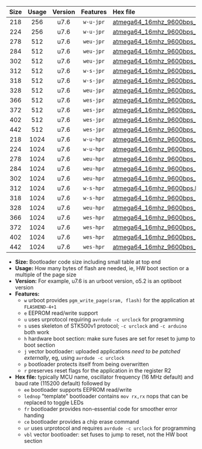 |Size|Usage|Version|Features|Hex file|
|:-:|:-:|:-:|:-:|:--|
|218|256|u7.6|`w-u-jpr`|[atmega64_16mhz_9600bps_ur_vbl.hex](https://raw.githubusercontent.com/stefanrueger/urboot/main/bootloaders/atmega64/fcpu_16mhz/9600_bps/atmega64_16mhz_9600bps_ur_vbl.hex)|
|224|256|u7.6|`w-u-jpr`|[atmega64_16mhz_9600bps_lednop_ur_vbl.hex](https://raw.githubusercontent.com/stefanrueger/urboot/main/bootloaders/atmega64/fcpu_16mhz/9600_bps/atmega64_16mhz_9600bps_lednop_ur_vbl.hex)|
|278|512|u7.6|`weu-jpr`|[atmega64_16mhz_9600bps_ee_ur_vbl.hex](https://raw.githubusercontent.com/stefanrueger/urboot/main/bootloaders/atmega64/fcpu_16mhz/9600_bps/atmega64_16mhz_9600bps_ee_ur_vbl.hex)|
|284|512|u7.6|`weu-jpr`|[atmega64_16mhz_9600bps_ee_lednop_ur_vbl.hex](https://raw.githubusercontent.com/stefanrueger/urboot/main/bootloaders/atmega64/fcpu_16mhz/9600_bps/atmega64_16mhz_9600bps_ee_lednop_ur_vbl.hex)|
|302|512|u7.6|`weu-jpr`|[atmega64_16mhz_9600bps_ee_lednop_fr_ur_vbl.hex](https://raw.githubusercontent.com/stefanrueger/urboot/main/bootloaders/atmega64/fcpu_16mhz/9600_bps/atmega64_16mhz_9600bps_ee_lednop_fr_ur_vbl.hex)|
|312|512|u7.6|`w-s-jpr`|[atmega64_16mhz_9600bps_vbl.hex](https://raw.githubusercontent.com/stefanrueger/urboot/main/bootloaders/atmega64/fcpu_16mhz/9600_bps/atmega64_16mhz_9600bps_vbl.hex)|
|318|512|u7.6|`w-s-jpr`|[atmega64_16mhz_9600bps_lednop_vbl.hex](https://raw.githubusercontent.com/stefanrueger/urboot/main/bootloaders/atmega64/fcpu_16mhz/9600_bps/atmega64_16mhz_9600bps_lednop_vbl.hex)|
|328|512|u7.6|`weu-jpr`|[atmega64_16mhz_9600bps_ee_lednop_fr_ce_ur_vbl.hex](https://raw.githubusercontent.com/stefanrueger/urboot/main/bootloaders/atmega64/fcpu_16mhz/9600_bps/atmega64_16mhz_9600bps_ee_lednop_fr_ce_ur_vbl.hex)|
|366|512|u7.6|`wes-jpr`|[atmega64_16mhz_9600bps_ee_vbl.hex](https://raw.githubusercontent.com/stefanrueger/urboot/main/bootloaders/atmega64/fcpu_16mhz/9600_bps/atmega64_16mhz_9600bps_ee_vbl.hex)|
|372|512|u7.6|`wes-jpr`|[atmega64_16mhz_9600bps_ee_lednop_vbl.hex](https://raw.githubusercontent.com/stefanrueger/urboot/main/bootloaders/atmega64/fcpu_16mhz/9600_bps/atmega64_16mhz_9600bps_ee_lednop_vbl.hex)|
|402|512|u7.6|`wes-jpr`|[atmega64_16mhz_9600bps_ee_lednop_fr_vbl.hex](https://raw.githubusercontent.com/stefanrueger/urboot/main/bootloaders/atmega64/fcpu_16mhz/9600_bps/atmega64_16mhz_9600bps_ee_lednop_fr_vbl.hex)|
|442|512|u7.6|`wes-jpr`|[atmega64_16mhz_9600bps_ee_lednop_fr_ce_vbl.hex](https://raw.githubusercontent.com/stefanrueger/urboot/main/bootloaders/atmega64/fcpu_16mhz/9600_bps/atmega64_16mhz_9600bps_ee_lednop_fr_ce_vbl.hex)|
|218|1024|u7.6|`w-u-hpr`|[atmega64_16mhz_9600bps_ur.hex](https://raw.githubusercontent.com/stefanrueger/urboot/main/bootloaders/atmega64/fcpu_16mhz/9600_bps/atmega64_16mhz_9600bps_ur.hex)|
|224|1024|u7.6|`w-u-hpr`|[atmega64_16mhz_9600bps_lednop_ur.hex](https://raw.githubusercontent.com/stefanrueger/urboot/main/bootloaders/atmega64/fcpu_16mhz/9600_bps/atmega64_16mhz_9600bps_lednop_ur.hex)|
|278|1024|u7.6|`weu-hpr`|[atmega64_16mhz_9600bps_ee_ur.hex](https://raw.githubusercontent.com/stefanrueger/urboot/main/bootloaders/atmega64/fcpu_16mhz/9600_bps/atmega64_16mhz_9600bps_ee_ur.hex)|
|284|1024|u7.6|`weu-hpr`|[atmega64_16mhz_9600bps_ee_lednop_ur.hex](https://raw.githubusercontent.com/stefanrueger/urboot/main/bootloaders/atmega64/fcpu_16mhz/9600_bps/atmega64_16mhz_9600bps_ee_lednop_ur.hex)|
|302|1024|u7.6|`weu-hpr`|[atmega64_16mhz_9600bps_ee_lednop_fr_ur.hex](https://raw.githubusercontent.com/stefanrueger/urboot/main/bootloaders/atmega64/fcpu_16mhz/9600_bps/atmega64_16mhz_9600bps_ee_lednop_fr_ur.hex)|
|312|1024|u7.6|`w-s-hpr`|[atmega64_16mhz_9600bps.hex](https://raw.githubusercontent.com/stefanrueger/urboot/main/bootloaders/atmega64/fcpu_16mhz/9600_bps/atmega64_16mhz_9600bps.hex)|
|318|1024|u7.6|`w-s-hpr`|[atmega64_16mhz_9600bps_lednop.hex](https://raw.githubusercontent.com/stefanrueger/urboot/main/bootloaders/atmega64/fcpu_16mhz/9600_bps/atmega64_16mhz_9600bps_lednop.hex)|
|328|1024|u7.6|`weu-hpr`|[atmega64_16mhz_9600bps_ee_lednop_fr_ce_ur.hex](https://raw.githubusercontent.com/stefanrueger/urboot/main/bootloaders/atmega64/fcpu_16mhz/9600_bps/atmega64_16mhz_9600bps_ee_lednop_fr_ce_ur.hex)|
|366|1024|u7.6|`wes-hpr`|[atmega64_16mhz_9600bps_ee.hex](https://raw.githubusercontent.com/stefanrueger/urboot/main/bootloaders/atmega64/fcpu_16mhz/9600_bps/atmega64_16mhz_9600bps_ee.hex)|
|372|1024|u7.6|`wes-hpr`|[atmega64_16mhz_9600bps_ee_lednop.hex](https://raw.githubusercontent.com/stefanrueger/urboot/main/bootloaders/atmega64/fcpu_16mhz/9600_bps/atmega64_16mhz_9600bps_ee_lednop.hex)|
|402|1024|u7.6|`wes-hpr`|[atmega64_16mhz_9600bps_ee_lednop_fr.hex](https://raw.githubusercontent.com/stefanrueger/urboot/main/bootloaders/atmega64/fcpu_16mhz/9600_bps/atmega64_16mhz_9600bps_ee_lednop_fr.hex)|
|442|1024|u7.6|`wes-hpr`|[atmega64_16mhz_9600bps_ee_lednop_fr_ce.hex](https://raw.githubusercontent.com/stefanrueger/urboot/main/bootloaders/atmega64/fcpu_16mhz/9600_bps/atmega64_16mhz_9600bps_ee_lednop_fr_ce.hex)|

- **Size:** Bootloader code size including small table at top end
- **Usage:** How many bytes of flash are needed, ie, HW boot section or a multiple of the page size
- **Version:** For example, u7.6 is an urboot version, o5.2 is an optiboot version
- **Features:**
  + `w` urboot provides `pgm_write_page(sram, flash)` for the application at `FLASHEND-4+1`
  + `e` EEPROM read/write support
  + `u` uses urprotocol requiring `avrdude -c urclock` for programming
  + `s` uses skeleton of STK500v1 protocol; `-c urclock` and `-c arduino` both work
  + `h` hardware boot section: make sure fuses are set for reset to jump to boot section
  + `j` vector bootloader: uploaded applications *need to be patched externally*, eg, using `avrdude -c urclock`
  + `p` bootloader protects itself from being overwritten
  + `r` preserves reset flags for the application in the register R2
- **Hex file:** typically MCU name, oscillator frequency (16 MHz default) and baud rate (115200 default) followed by
  + `ee` bootloader supports EEPROM read/write
  + `lednop` "template" bootloader contains `mov rx,rx` nops that can be replaced to toggle LEDs
  + `fr` bootloader provides non-essential code for smoother error handing
  + `ce` bootloader provides a chip erase command
  + `ur` uses urprotocol and requires `avrdude -c urclock` for programming
  + `vbl` vector bootloader: set fuses to jump to reset, not the HW boot section
